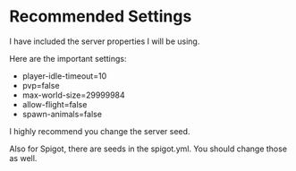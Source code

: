 # Recommended Settings

I have included the server properties I will be using.

Here are the important settings:

* player-idle-timeout=10
* pvp=false
* max-world-size=29999984
* allow-flight=false
* spawn-animals=false

I highly recommend you change the server seed.

Also for Spigot, there are seeds in the spigot.yml. You should change those as well.
